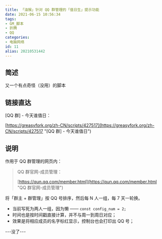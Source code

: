 ```yaml
---
title: 「油猴」针对 QQ 群管理的「值日生」提示功能
date: 2021-06-15 10:56:34
tags:
- GM_脚本
- 折腾
- QQ
categories:
- 电脑网络
id: 11
alias: 20210531442
---
```


## 简述

又一个有点奇怪（没用）的脚本

<!--more-->

## 链接直达

\[QQ 群\] - 今天谁值日：

[https://greasyfork.org/zh-CN/scripts/427517](https://greasyfork.org/zh-CN/scripts/427517 "\[QQ 群\] - 今天谁值日")

## 说明

作用于 QQ 群管理的网页内：

> QQ 群官网-成员管理：
>
> [https://qun.qq.com/member.html](https://qun.qq.com/member.html "QQ 群官网-成员管理")

将「群主 + 群管理」按 QQ 号排序，然后每 N 人一组，每 7 天一轮换。

- 当前写死为两人一组，因为懒 —— `const config_num = 2;`
- 时间也是按时间戳直接计算，并不与周一到周日对应；
- 效果是将相应成员的名字标红显示，控制台也会打印出 QQ 号；

---没了---
